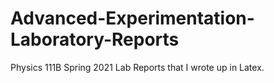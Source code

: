 # Advanced-Experimentation-Laboratory-Reports
Physics 111B Spring 2021 Lab Reports that I wrote up in Latex.
